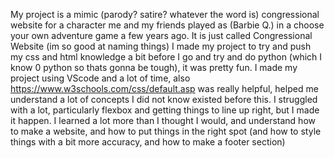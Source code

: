 My project is a mimic (parody? satire? whatever the word is) congressional website for a character me and my friends played as (Barbie Q.) in a choose your own adventure game a few years ago. It is just called Congressional Website (im so good at naming things)
I made my project to try and push my css and html knowledge a bit before I go and try and do python (which I know 0 python so thats gonna be tough), it was pretty fun.
I made my project using VScode and a lot of time, also https://www.w3schools.com/css/default.asp was really helpful, helped me understand a lot of concepts I did not know existed before this.
I struggled with a lot, particularly flexbox and getting things to line up right, but I made it happen. I learned a lot more than I thought I would, and understand how to make a website, and how to put things in the right spot 
(and how to style things with a bit more accuracy, and how to make a footer section)
